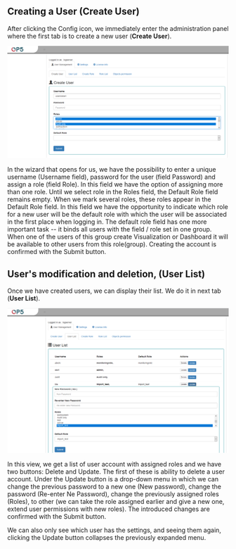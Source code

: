 Creating a User (Create User)
-----------------------------

After clicking the Config icon, we immediately enter the
administration panel where the first tab is to create a new user
(**Create User**).

![](./media/media/image52.png)

In the wizard that opens for us, we have the possibility to enter a
unique username (Username field), password for the user (field
Password) and assign a role (field Role). In this field we have the
option of assigning more than one role. Until we select role in the
Roles field, the Default Role field remains empty. When we mark
several roles, these roles appear in the Default Role field. In this
field we have the opportunity to indicate which role for a new user
will be the default role with which the user will be associated in the
first place when logging in. The default role field has one more
important task -- it binds all users with the field / role set in one
group. When one of the users of this group create Visualization or
Dashboard it will be available to other users from this role(group).
Creating the account is confirmed with the Submit button.

User's modification and deletion, (User List)
---------------------------------------------

Once we have created users, we can display their list. We do it in
next tab (**User List**).

![](./media/media/image53.png)

In this view, we get a list of user account with assigned roles and we
have two buttons: Delete and Update. The first of these is ability to
delete a user account. Under the Update button is a drop-down menu in
which we can change the previous password to a new one (New password),
change the password (Re-enter Ne Password), change the previously
assigned roles (Roles), to other (we can take the role assigned
earlier and give a new one, extend user permissions with new roles).
The introduced changes are confirmed with the Submit button.

We can also only see which user has the settings, and seeing them
again, clicking the Update button collapses the previously expanded
menu.
